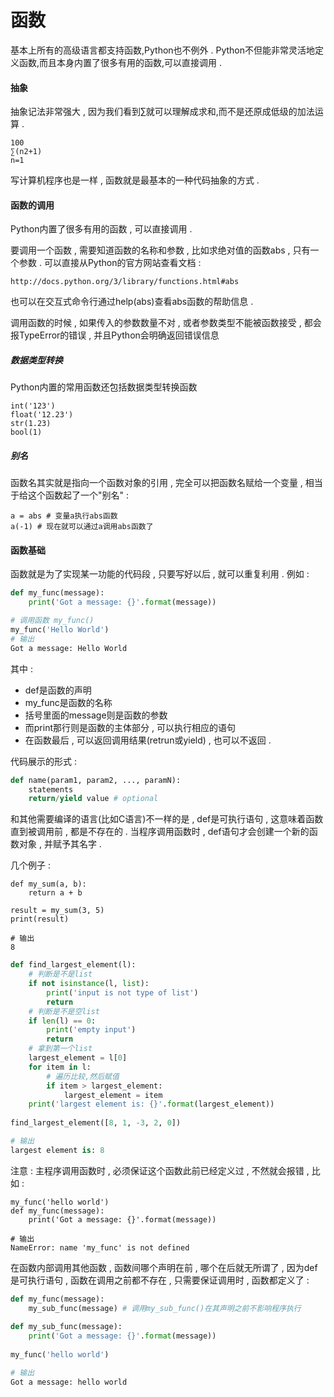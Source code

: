 # 函数

基本上所有的高级语言都支持函数,Python也不例外 . Python不但能非常灵活地定义函数,而且本身内置了很多有用的函数,可以直接调用 .

#### 抽象

抽象记法非常强大 , 因为我们看到∑就可以理解成求和,而不是还原成低级的加法运算 .

```
100
∑(n2+1)
n=1
```

写计算机程序也是一样 , 函数就是最基本的一种代码抽象的方式 .

#### 函数的调用

Python内置了很多有用的函数 , 可以直接调用 .

要调用一个函数 , 需要知道函数的名称和参数 , 比如求绝对值的函数abs , 只有一个参数 . 可以直接从Python的官方网站查看文档 :

```
http://docs.python.org/3/library/functions.html#abs
```

也可以在交互式命令行通过help\(abs\)查看abs函数的帮助信息 .

调用函数的时候 , 如果传入的参数数量不对 , 或者参数类型不能被函数接受 , 都会报TypeError的错误 , 并且Python会明确返回错误信息

##### 数据类型转换

Python内置的常用函数还包括数据类型转换函数

```
int('123')
float('12.23')
str(1.23)
bool(1)
```

##### 别名

函数名其实就是指向一个函数对象的引用 , 完全可以把函数名赋给一个变量 , 相当于给这个函数起了一个"别名" :

```
a = abs # 变量a执行abs函数
a(-1) # 现在就可以通过a调用abs函数了
```

#### 函数基础

函数就是为了实现某一功能的代码段 , 只要写好以后 , 就可以重复利用 . 例如 :

```py
def my_func(message):
    print('Got a message: {}'.format(message))

# 调用函数 my_func()
my_func('Hello World')
# 输出
Got a message: Hello World
```

其中 :

* def是函数的声明
* my\_func是函数的名称
* 括号里面的message则是函数的参数
* 而print那行则是函数的主体部分 , 可以执行相应的语句
* 在函数最后 , 可以返回调用结果\(retrun或yield\) , 也可以不返回 . 

代码展示的形式 :

```py
def name(param1, param2, ..., paramN):
    statements
    return/yield value # optional
```

和其他需要编译的语言\(比如C语言\)不一样的是 , def是可执行语句 , 这意味着函数直到被调用前 , 都是不存在的 . 当程序调用函数时 , def语句才会创建一个新的函数对象 , 并赋予其名字 . 

几个例子 : 

```
def my_sum(a, b):
    return a + b
    
result = my_sum(3, 5)
print(result)

# 输出
8
```

```py
def find_largest_element(l):
    # 判断是不是list
    if not isinstance(l, list):
        print('input is not type of list')
        return
    # 判断是不是空list
    if len(l) == 0:
        print('empty input')
        return
    # 拿到第一个list    
    largest_element = l[0]
    for item in l:
        # 遍历比较,然后赋值
        if item > largest_element:
            largest_element = item
    print('largest element is: {}'.format(largest_element))
    
find_largest_element([8, 1, -3, 2, 0])

# 输出
largest element is: 8
```

注意 : 主程序调用函数时 , 必须保证这个函数此前已经定义过 , 不然就会报错 , 比如 : 

```
my_func('hello world')
def my_func(message):
    print('Got a message: {}'.format(message))
    
# 输出
NameError: name 'my_func' is not defined
```

在函数内部调用其他函数 , 函数间哪个声明在前 , 哪个在后就无所谓了 , 因为def是可执行语句 , 函数在调用之前都不存在 , 只需要保证调用时 , 函数都定义了 : 

```py
def my_func(message):
    my_sub_func(message) # 调用my_sub_func()在其声明之前不影响程序执行
    
def my_sub_func(message):
    print('Got a message: {}'.format(message))
    
my_func('hello world')

# 输出
Got a message: hello world
```



